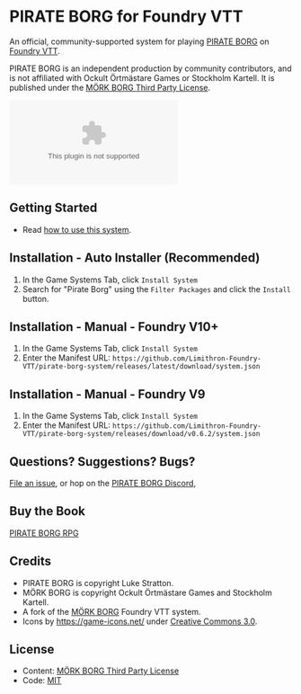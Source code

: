 # PIRATE BORG for Foundry VTT

An official, community-supported system for playing [PIRATE BORG](https://www.limithron.com/pirateborg) on [Foundry VTT](http://foundryvtt.com/).

PIRATE BORG is an independent production by community contributors, and is not affiliated with Ockult Örtmästare Games or Stockholm Kartell. It is published under the [MÖRK BORG Third Party License](https://morkborg.com/license/).

![Latest Release Download Count](https://img.shields.io/github/downloads/Limithron-Foundry-VTT/pirate-borg-system/latest/system.zip)

## Getting Started

- Read [how to use this system](https://github.com/Limithron-Foundry-VTT/pirate-borg-system/blob/main/how-to-use-this-system.md).

## Installation - Auto Installer (Recommended)

1. In the Game Systems Tab, click `Install System`
2. Search for "Pirate Borg" using the `Filter Packages` and click the `Install` button.

## Installation - Manual - Foundry V10+

1. In the Game Systems Tab, click `Install System`
2. Enter the Manifest URL: `https://github.com/Limithron-Foundry-VTT/pirate-borg-system/releases/latest/download/system.json`

## Installation - Manual - Foundry V9

1. In the Game Systems Tab, click `Install System`
2. Enter the Manifest URL: `https://github.com/Limithron-Foundry-VTT/pirate-borg-system/releases/download/v0.6.2/system.json`


## Questions? Suggestions? Bugs?

[File an issue](https://github.com/Limithron-Foundry-VTT/pirate-borg-system/issues), or hop on the [PIRATE BORG Discord](https://discord.gg/ZbGPQ34XWU),

## Buy the Book

[PIRATE BORG RPG](https://www.limithron.com/pirateborg)

## Credits

- PIRATE BORG is copyright Luke Stratton.
- MÖRK BORG is copyright Ockult Örtmästare Games and Stockholm Kartell.
- A fork of the [MÖRK BORG](https://github.com/fvtt-fria-ligan/morkborg-foundry-vtt) Foundry VTT system.
- Icons by https://game-icons.net/ under [Creative Commons 3.0](https://creativecommons.org/licenses/by/3.0/).

## License

- Content: [MÖRK BORG Third Party License](https://morkborg.com/license/)
- Code: [MIT](https://en.wikipedia.org/wiki/MIT_License)
